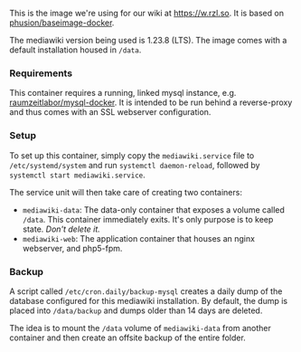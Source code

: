 This is the image we're using for our wiki at https://w.rzl.so. It is based on
[phusion/baseimage-docker](https://github.com/phusion/baseimage-docker).

The mediawiki version being used is 1.23.8 (LTS). The image comes with a
default installation housed in `/data`.

### Requirements

This container requires a running, linked mysql instance, e.g.
[raumzeitlabor/mysql-docker](https://github.com/raumzeitlabor/mysql-docker). It
is intended to be run behind a reverse-proxy and thus comes with an SSL
webserver configuration.

### Setup

To set up this container, simply copy the `mediawiki.service` file to
`/etc/systemd/system` and run `systemctl daemon-reload`, followed by `systemctl
start mediawiki.service`.

The service unit will then take care of creating two containers:

* `mediawiki-data`: The data-only container that exposes a volume called
`/data`. This container immediately exits. It's only purpose is to keep state.
_Don't delete it._
* `mediawiki-web`: The application container that houses an nginx webserver,
and php5-fpm.

### Backup

A script called `/etc/cron.daily/backup-mysql` creates a daily dump of the
database configured for this mediawiki installation. By default, the dump is
placed into `/data/backup` and dumps older than 14 days are deleted.

The idea is to mount the `/data` volume of `mediawiki-data` from another
container and then create an offsite backup of the entire folder.
